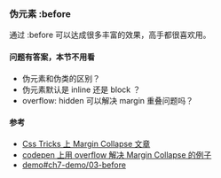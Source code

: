 ### 伪元素 :before

通过 :before 可以达成很多丰富的效果，高手都很喜欢用。

#### 问题有答案，本节不用看

* 伪元素和伪类的区别？
* 伪元素默认是 inline 还是 block ？
* overflow: hidden 可以解决 margin 重叠问题吗？

#### 参考

* [Css Tricks 上 Margin Collapse 文章](demo#ch7-demo/03-before)
* [codepen 上用 overflow 解决 Margin Collapse 的例子](http://codepen.io/anon/pen/wazRXY)
* [demo#ch7-demo/03-before](https://happypeter.github.io/bianguaishou-page/demo/ch7-demo/03-before/)
